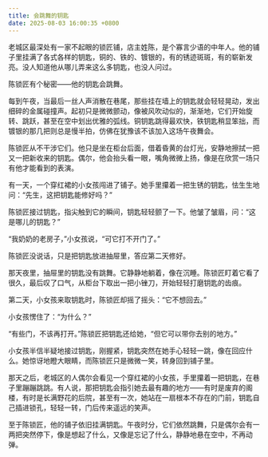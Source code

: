 ```yaml
---
title: 会跳舞的钥匙
date: 2025-08-03 16:00:35 +0800
---
```


老城区最深处有一家不起眼的锁匠铺，店主姓陈，是个寡言少语的中年人。他的铺子里挂满了各式各样的钥匙，铜的、铁的、镀银的，有的锈迹斑斑，有的崭新发亮。没人知道他从哪儿弄来这么多钥匙，也没人问过。

陈锁匠有个秘密——他的钥匙会跳舞。

每到午夜，当最后一丝人声消散在巷尾，那些挂在墙上的钥匙就会轻轻晃动，发出细碎的金属碰撞声。起初只是微微颤动，像被风吹动似的，渐渐地，它们开始旋转、跳跃，甚至在空中划出优雅的弧线。铜钥匙跳得最欢快，铁钥匙稍显笨拙，而镀银的那几把则总是慢半拍，仿佛在犹豫该不该加入这场午夜舞会。

陈锁匠从不干涉它们。他只是坐在柜台后面，借着昏黄的台灯光，安静地擦拭一把又一把新收来的钥匙。偶尔，他会抬头看一眼，嘴角微微上扬，像是在欣赏一场只有他才能看到的表演。

有一天，一个穿红裙的小女孩闯进了铺子。她手里攥着一把生锈的钥匙，怯生生地问：“先生，这把钥匙能修好吗？”

陈锁匠接过钥匙，指尖触到它的瞬间，钥匙轻轻颤了一下。他皱了皱眉，问：“这是哪儿的钥匙？”

“我奶奶的老房子，”小女孩说，“可它打不开门了。”

陈锁匠没说话，只是把钥匙放进抽屉里，答应第二天修好。

那天夜里，抽屉里的钥匙没有跳舞。它静静地躺着，像在沉睡。陈锁匠盯着它看了很久，最后叹了口气，从柜台下取出一把小锉刀，开始轻轻打磨钥匙的齿痕。

第二天，小女孩来取钥匙时，陈锁匠却摇了摇头：“它不想回去。”

小女孩愣住了：“为什么？”

“有些门，不该再打开。”陈锁匠把钥匙还给她，“但它可以带你去别的地方。”

小女孩半信半疑地接过钥匙，刚握紧，钥匙突然在她手心轻轻一跳，像在回应什么。她惊讶地瞪大眼睛，而陈锁匠只是微微一笑，转身回到铺子里。

那天之后，老城区的人偶尔会看见一个穿红裙的小女孩，手里攥着一把钥匙，在巷子里蹦蹦跳跳。有人说，那把钥匙会指引她去最有趣的地方——有时是废弃的阁楼，有时是长满野花的后院，甚至有一次，她站在一扇根本不存在的门前，钥匙自己插进锁孔，轻轻一转，门后传来遥远的笑声。

至于陈锁匠，他的铺子依旧挂满钥匙。午夜时分，它们依然跳舞，只是偶尔会有一两把突然停下，像是想起了什么，又像是忘记了什么，静静地悬在空中，不再动弹。
